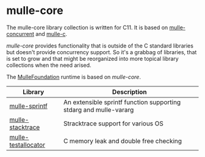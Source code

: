 # mulle-core

The mulle-core library collection is written for C11. It is based on
[mulle-concurrent](//github.com/mulle-concurrent) and 
[mulle-c](//github.com/mulle-c). 

*mulle-core* provides functionality that is outside of the C standard libraries
but doesn't provide concurrency support. So it's a grabbag of libraries, that
is set to grow and that might be reorganized into more topical library 
collections when the need arised.

The [MulleFoundation](https://MulleFoundation.github.io) runtime is based on *mulle-core*.

Library                                                             | Description
--------------------------------------------------------------------|----------------------
[mulle-sprintf](//github.com/mulle-core/mulle-sprintf)              | An extensible sprintf function supporting stdarg and mulle-vararg
[mulle-stacktrace](//github.com/mulle-core/mulle-stacktrace)        | Stracktrace support for various OS 
[mulle-testallocator](//github.com/mulle-core/mulle-testallocator)  | C memory leak and double free checking

